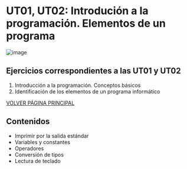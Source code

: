 # UT01, UT02: Introdución a la programación. Elementos de un programa

![image](https://github.com/profeMelola/Programacion-01-2023-24-/assets/91023374/d809c458-9e05-4476-8af3-3ee47a921013)

## Ejercicios correspondientes a las UT01 y UT02

1. Introducción a la programación. Conceptos básicos
2. Identificación de los elementos de un programa informático

[VOLVER PÁGINA PRINCIPAL](https://github.com/profeMelola/Programacion-00-2023-24)

## Contenidos
- Imprimir por la salida estándar
- Variables y constantes
- Operadores
- Conversión de tipos
- Lectura de teclado
